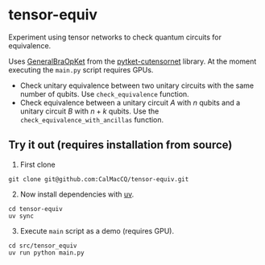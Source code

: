 # tensor-equiv

Experiment using tensor networks to check quantum circuits for equivalence.

Uses [GeneralBraOpKet](https://docs.quantinuum.com/tket/extensions/pytket-cutensornet/modules/general_state.html#pytket.extensions.cutensornet.general_state.GeneralBraOpKet) from the [pytket-cutensornet](https://docs.quantinuum.com/tket/extensions/pytket-cutensornet/) library. At the moment executing the `main.py` script requires GPUs.

* Check unitary equivalence between two unitary circuits with the same number of qubits. Use `check_equivalence` function.
* Check equivalence between a unitary circuit $A$ with $n$ qubits and a unitary circuit $B$ with $n+k$ qubits. Use the `check_equivalence_with_ancillas` function.

## Try it out (requires installation from source)

1. First clone
```shell
git clone git@github.com:CalMacCQ/tensor-equiv.git
```

2. Now install dependencies with [uv](https://docs.astral.sh/uv/).

```shell
cd tensor-equiv
uv sync
```

3. Execute `main` script as a demo (requires GPU).

```shell
cd src/tensor_equiv
uv run python main.py
```
